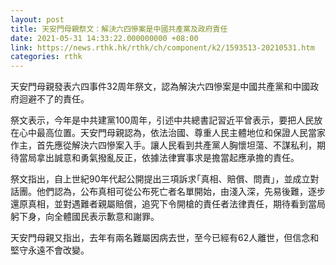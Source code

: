 ```yaml
---
layout: post
title: 天安門母親祭文：解決六四慘案是中國共產黨及政府責任
date: 2021-05-31 14:33:22.000000000 +08:00
link: https://news.rthk.hk/rthk/ch/component/k2/1593513-20210531.htm
categories: rthk
---
```


天安門母親發表六四事件32周年祭文，認為解決六四慘案是中國共產黨和中國政府迴避不了的責任。

祭文表示，今年是中共建黨100周年，引述中共總書記習近平曾表示，要把人民放在心中最高位置。天安門母親認為，依法治國、尊重人民主體地位和保證人民當家作主，首先應從解決六四慘案入手。讓人民看到共產黨人胸懷坦蕩、不謀私利，期待當局拿出誠意和勇氣撥亂反正，依據法律實事求是擔當起應承擔的責任。

祭文指出，自上世紀90年代起公開提出三項訴求｢真相、賠償、問責｣，並成立對話團。他們認為，公布真相可從公布死亡者名單開始，由淺入深，先易後難，逐步還原真相，並對遇難者親屬賠償，追究下令開槍的責任者法律責任，期待看到當局躬下身，向全體國民表示歉意和謝罪。

天安門母親又指出，去年有兩名難屬因病去世，至今已經有62人離世，但信念和堅守永遠不會改變。
